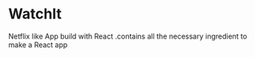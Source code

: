 # WatchIt
Netflix like App build with React .contains all the necessary ingredient to make a React app
